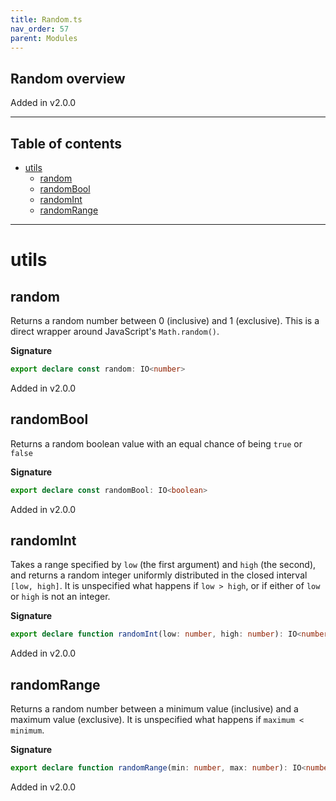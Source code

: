 ```yaml
---
title: Random.ts
nav_order: 57
parent: Modules
---
```


## Random overview

Added in v2.0.0

---

<h2 class="text-delta">Table of contents</h2>

- [utils](#utils)
  - [random](#random)
  - [randomBool](#randombool)
  - [randomInt](#randomint)
  - [randomRange](#randomrange)

---

# utils

## random

Returns a random number between 0 (inclusive) and 1 (exclusive). This is a direct wrapper around JavaScript's
`Math.random()`.

**Signature**

```ts
export declare const random: IO<number>
```

Added in v2.0.0

## randomBool

Returns a random boolean value with an equal chance of being `true` or `false`

**Signature**

```ts
export declare const randomBool: IO<boolean>
```

Added in v2.0.0

## randomInt

Takes a range specified by `low` (the first argument) and `high` (the second), and returns a random integer uniformly
distributed in the closed interval `[low, high]`. It is unspecified what happens if `low > high`, or if either of
`low` or `high` is not an integer.

**Signature**

```ts
export declare function randomInt(low: number, high: number): IO<number>
```

Added in v2.0.0

## randomRange

Returns a random number between a minimum value (inclusive) and a maximum value (exclusive). It is unspecified what
happens if `maximum < minimum`.

**Signature**

```ts
export declare function randomRange(min: number, max: number): IO<number>
```

Added in v2.0.0
